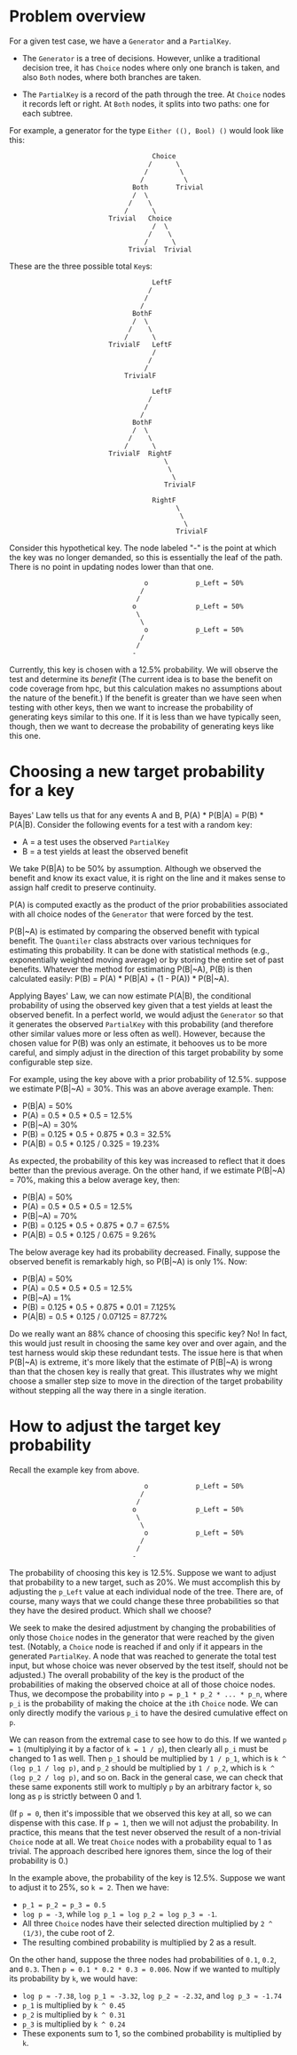 # Problem overview

For a given test case, we have a `Generator` and a `PartialKey`.

- The `Generator` is a tree of decisions.  However, unlike a traditional
  decision tree, it has `Choice` nodes where only one branch is taken, and also
  `Both` nodes, where both branches are taken.

- The `PartialKey` is a record of the path through the tree.  At `Choice` nodes
  it records left or right.  At `Both` nodes, it splits into two paths: one for
  each subtree.

For example, a generator for the type `Either ((), Bool) ()` would look like
this:

```
                                    Choice
                                   /      \
                                  /        \
                                 /          \
                               Both       Trivial
                               /  \
                              /    \
                             /      \
                         Trivial   Choice
                                    /  \
                                   /    \
                                  /      \
                              Trivial  Trivial
```

These are the three possible total `Key`s:

```
                                    LeftF
                                   /
                                  /
                                 /
                               BothF
                               /  \
                              /    \
                             /      \
                         TrivialF   LeftF
                                    /
                                   /
                                  /
                             TrivialF
```

```
                                    LeftF
                                   /
                                  /
                                 /
                               BothF
                               /  \
                              /    \
                             /      \
                         TrivialF  RightF
                                       \
                                        \
                                         \
                                       TrivialF
```

```
                                    RightF
                                          \
                                           \
                                            \
                                          TrivialF
```

Consider this hypothetical key.  The node labeled "-" is the point at which the
key was no longer demanded, so this is essentially the leaf of the path.  There
is no point in updating nodes lower than that one.

```
                                  o            p_Left = 50%
                                 /
                                /
                               o               p_Left = 50%
                                \
                                 \
                                  o            p_Left = 50%
                                 /
                                /
                               -
```

Currently, this key is chosen with a 12.5% probability.  We will observe the
test and determine its *benefit*  (The current idea is to base the benefit on
code coverage from hpc, but this calculation makes no assumptions about the
nature of the benefit.)  If the benefit is greater than we have seen when
testing with other keys, then we want to increase the probability of generating
keys similar to this one.  If it is less than we have typically seen, though,
then we want to decrease the probability of generating keys like this one.

# Choosing a new target probability for a key

Bayes' Law tells us that for any events A and B, P(A) * P(B|A) = P(B) * P(A|B).
Consider the following events for a test with a random key:

* A = a test uses the observed `PartialKey`
* B = a test yields at least the observed benefit

We take P(B|A) to be 50% by assumption.  Although we observed the benefit and
know its exact value, it is right on the line and it makes sense to assign half
credit to preserve continuity.

P(A) is computed exactly as the product of the prior probabilities associated
with all choice nodes of the `Generator` that were forced by the test.

P(B|~A) is estimated by comparing the observed benefit with typical benefit.
The `Quantiler` class abstracts over various techniques for estimating this
probability.  It can be done with statistical methods (e.g., exponentially
weighted moving average) or by storing the entire set of past benefits.
Whatever the method for estimating P(B|~A), P(B) is then calculated easily:
P(B) = P(A) * P(B|A) + (1 - P(A)) * P(B|~A).

Applying Bayes' Law, we can now estimate P(A|B), the conditional probability of
using the observed key given that a test yields at least the observed benefit.
In a perfect world, we would adjust the `Generator` so that it generates the
observed `PartialKey` with this probability (and therefore other similar values
more or less often as well).  However, because the chosen value for P(B) was
only an estimate, it behooves us to be more careful, and simply adjust in the
direction of this target probability by some configurable step size.

For example, using the key above with a prior probability of 12.5%. suppose we
estimate P(B|~A) = 30%.  This was an above average example.  Then:

* P(B|A) = 50%
* P(A) = 0.5 * 0.5 * 0.5 = 12.5%
* P(B|~A) = 30%
* P(B) = 0.125 * 0.5 + 0.875 * 0.3 = 32.5%
* P(A|B) = 0.5 * 0.125 / 0.325 = 19.23%

As expected, the probability of this key was increased to reflect that it does
better than the previous average.  On the other hand, if we estimate P(B|~A) =
70%, making this a below average key, then:

* P(B|A) = 50%
* P(A) = 0.5 * 0.5 * 0.5 = 12.5%
* P(B|~A) = 70%
* P(B) = 0.125 * 0.5 + 0.875 * 0.7 = 67.5%
* P(A|B) = 0.5 * 0.125 / 0.675 = 9.26%

The below average key had its probability decreased.  Finally, suppose the
observed benefit is remarkably high, so P(B|~A) is only 1%.  Now:

* P(B|A) = 50%
* P(A) = 0.5 * 0.5 * 0.5 = 12.5%
* P(B|~A) = 1%
* P(B) = 0.125 * 0.5 + 0.875 * 0.01 = 7.125%
* P(A|B) = 0.5 * 0.125 / 0.07125 = 87.72%

Do we really want an 88% chance of choosing this specific key?  No!  In fact,
this would just result in choosing the same key over and over again, and the
test harness would skip these redundant tests.  The issue here is that when
P(B|~A) is extreme, it's more likely that the estimate of P(B|~A) is wrong than
that the chosen key is really that great.  This illustrates why we might choose
a smaller step size to move in the direction of the target probability without
stepping all the way there in a single iteration.

# How to adjust the target key probability

Recall the example key from above.

```
                                  o            p_Left = 50%
                                 /
                                /
                               o               p_Left = 50%
                                \
                                 \
                                  o            p_Left = 50%
                                 /
                                /
                               -
```

The probability of choosing this key is 12.5%.  Suppose we want to adjust that
probability to a new target, such as 20%.  We must accomplish this by adjusting
the `p_Left` value at each individual node of the tree.  There are, of course,
many ways that we could change these three probabilities so that they have the
desired product.  Which shall we choose?

We seek to make the desired adjustment by changing the probabilities of only
those `Choice` nodes in the generator that were reached by the given test.
(Notably, a `Choice` node is reached if and only if it appears in the generated
`PartialKey`.  A node that was reached to generate the total test input, but
whose choice was never observed by the test itself, should not be adjusted.)
The overall probability of the key is the product of the probabilities of making
the observed choice at all of those choice nodes.  Thus, we decompose the
probability into `p = p_1 * p_2 * ... * p_n`, where `p_i` is the probability
of making the choice at the `i`th `Choice` node.  We can only directly modify
the various `p_i` to have the desired cumulative effect on `p`.

We can reason from the extremal case to see how to do this.  If we wanted
`p = 1` (multiplying it by a factor of `k = 1 / p`), then clearly all `p_i` must
be changed to 1 as well.  Then `p_1` should be multiplied by `1 / p_1`, which is
`k ^ (log p_1 / log p)`, and `p_2` should be multiplied by `1 / p_2`, which is
`k ^ (log p_2 / log p)`, and so on.  Back in the general case, we can check that
these same exponents still work to multiply `p` by an arbitrary factor `k`, so
long as `p` is strictly between 0 and 1.

(If `p = 0`, then it's impossible that we observed this key at all, so we can
dispense with this case.  If `p = 1`, then we will not adjust the probability.
In practice, this means that the test never observed the result of a
non-trivial `Choice` node at all.  We treat `Choice` nodes with a probability
equal to 1 as trivial.  The approach described here ignores them, since the log
of their probability is 0.)

In the example above, the probability of the key is 12.5%.  Suppose we want to
adjust it to 25%, so `k = 2`.  Then we have:

* `p_1 = p_2 = p_3 = 0.5`
* `log p = -3`, while `log p_1 = log p_2 = log p_3 = -1`.
* All three `Choice` nodes have their selected direction multiplied by
  `2 ^ (1/3)`, the cube root of 2.
* The resulting combined probability is multiplied by 2 as a result.

On the other hand, suppose the three nodes had probabilities of `0.1`, `0.2`,
and `0.3`.  Then `p = 0.1 * 0.2 * 0.3 = 0.006`.  Now if we wanted to multiply
its probability by `k`, we would have:

* `log p ≈ -7.38`, `log p_1 ≈ -3.32`, `log p_2 ≈ -2.32`, and `log p_3 ≈ -1.74`
* `p_1` is multiplied by `k ^ 0.45`
* `p_2` is multiplied by `k ^ 0.31`
* `p_3` is multiplied by `k ^ 0.24`
* These exponents sum to 1, so the combined probability is multiplied by `k`.
